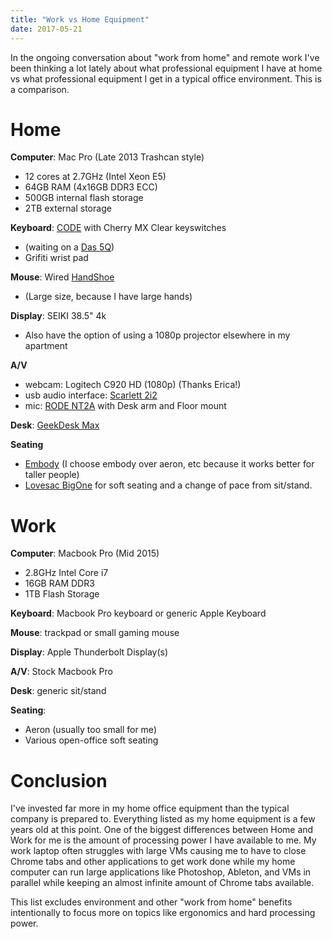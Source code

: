 ```yaml
---
title: "Work vs Home Equipment"
date: 2017-05-21
---
```


In the ongoing conversation about "work from home" and remote work
I've been thinking a lot lately about what professional equipment I
have at home vs what professional equipment I get in a typical office
environment. This is a comparison.

# Home

**Computer**: Mac Pro (Late 2013 Trashcan style)
* 12 cores at 2.7GHz (Intel Xeon E5)
* 64GB RAM (4x16GB DDR3 ECC)
* 500GB internal flash storage
* 2TB external storage

**Keyboard**: [CODE][code] with Cherry MX Clear keyswitches
* (waiting on a [Das 5Q][das-5q])
* Grifiti wrist pad

**Mouse**: Wired [HandShoe][handshoe]
* (Large size, because I have large hands)

**Display**: SEIKI 38.5" 4k
* Also have the option of using a 1080p projector elsewhere in my
  apartment

**A/V**
* webcam: Logitech C920 HD (1080p) (Thanks Erica!)
* usb audio interface: [Scarlett 2i2][2i2]
* mic: [RODE NT2A][nt2a] with Desk arm and Floor mount

**Desk**: [GeekDesk Max][geekdesk]

**Seating**
* [Embody][embody] (I choose embody over aeron, etc because it works
better for taller people)
* [Lovesac BigOne][bigone] for soft seating and a change of pace from
sit/stand.

# Work

**Computer**: Macbook Pro (Mid 2015)
* 2.8GHz Intel Core i7
* 16GB RAM DDR3
* 1TB Flash Storage

**Keyboard**: Macbook Pro keyboard or generic Apple Keyboard

**Mouse**: trackpad or small gaming mouse

**Display**: Apple Thunderbolt Display(s)

**A/V**: Stock Macbook Pro

**Desk**: generic sit/stand

**Seating**: 
* Aeron (usually too small for me)
* Various open-office soft seating

# Conclusion

I've invested far more in my home office equipment than the typical
company is prepared to. Everything listed as my home equipment is a
few years old at this point. One of the biggest differences between
Home and Work for me is the amount of processing power I have
available to me. My work laptop often struggles with large VMs causing
me to have to close Chrome tabs and other applications to get work
done while my home computer can run large applications like Photoshop,
Ableton, and VMs in parallel while keeping an almost infinite amount
of Chrome tabs available.

This list excludes environment and other "work from home" benefits
intentionally to focus more on topics like ergonomics and hard
processing power.

[code]: https://codekeyboards.com/
[das-5q]: https://shop.daskeyboard.com/products/das-keyboard-5q
[2i2]: https://us.focusrite.com/usb-audio-interfaces/scarlett-2i2
[nt2a]: http://www.rode.com/microphones/nt2-a
[geekdesk]: https://www.geekdesk.com/standing-desk-max
[embody]: http://www.hermanmiller.com/products/seating/performance-work-chairs/embody-chairs.html
[bigone]: https://www.lovesac.com/sac.html?c=the-bigone
[handshoe]: http://handshoemouse.com/
